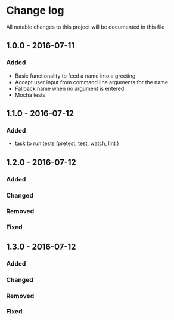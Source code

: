 # Change log
All notable changes to this project will be documented in this file

## 1.0.0 - 2016-07-11
### Added
- Basic functionality to feed a name into a greeting
- Accept user input from command line arguments for the name
- Fallback name when no argument is entered
- Mocha tests

## 1.1.0 - 2016-07-12
### Added
- task to run tests (pretest, test, watch, lint )

## 1.2.0 - 2016-07-12
### Added
### Changed
### Removed
### Fixed

## 1.3.0 - 2016-07-12
### Added
### Changed
### Removed
### Fixed
